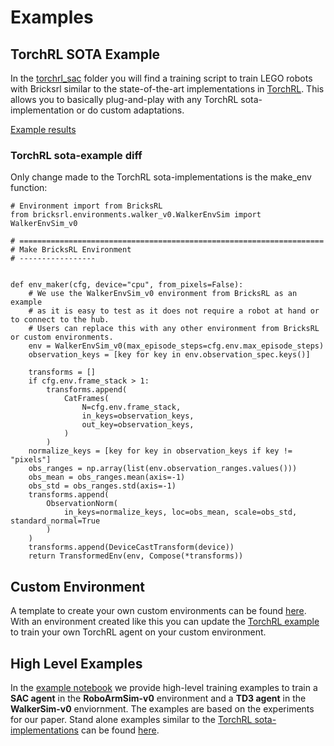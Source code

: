 # Examples 

## TorchRL SOTA Example

In the [torchrl_sac](./torchrl_sac/) folder you will find a training script to train LEGO robots with Bricksrl similar to the state-of-the-art implementations in [TorchRL](https://github.com/pytorch/rl/tree/main/sota-implementations). This allows you to basically plug-and-play with any TorchRL sota-implementation or do custom adaptations.

[Example results](https://wandb.ai/sebastian-dittert/bricksrl_torchrl_sac_example?nw=nwusersebastiandittert)

### TorchRL sota-example diff

Only change made to the TorchRL sota-implementations is the make_env function:

```
# Environment import from BricksRL
from bricksrl.environments.walker_v0.WalkerEnvSim import WalkerEnvSim_v0

# ====================================================================
# Make BricksRL Environment
# -----------------


def env_maker(cfg, device="cpu", from_pixels=False):
    # We use the WalkerEnvSim_v0 environment from BricksRL as an example
    # as it is easy to test as it does not require a robot at hand or to connect to the hub.
    # Users can replace this with any other environment from BricksRL or custom environments.
    env = WalkerEnvSim_v0(max_episode_steps=cfg.env.max_episode_steps)
    observation_keys = [key for key in env.observation_spec.keys()]

    transforms = []
    if cfg.env.frame_stack > 1:
        transforms.append(
            CatFrames(
                N=cfg.env.frame_stack,
                in_keys=observation_keys,
                out_key=observation_keys,
            )
        )
    normalize_keys = [key for key in observation_keys if key != "pixels"]
    obs_ranges = np.array(list(env.observation_ranges.values()))
    obs_mean = obs_ranges.mean(axis=-1)
    obs_std = obs_ranges.std(axis=-1)
    transforms.append(
        ObservationNorm(
            in_keys=normalize_keys, loc=obs_mean, scale=obs_std, standard_normal=True
        )
    )
    transforms.append(DeviceCastTransform(device))
    return TransformedEnv(env, Compose(*transforms))

```




## Custom Environment 
A template to create your own custom environments can be found [here](./custom_env.py). With an environment created like this you can update the [TorchRL example](./torchrl_sac) to train your own TorchRL agent on your custom environment.

## High Level Examples
In the [example notebook](./example_notebook.ipynb) we provide high-level training examples to train a **SAC agent** in the **RoboArmSim-v0** environment and a **TD3 agent** in the **WalkerSim-v0** enviornment.
The examples are based on the experiments for our paper. Stand alone examples similar to the [TorchRL sota-implementations](https://github.com/pytorch/rl/tree/main/sota-implementations) can be found [here](./torchrl_sac).